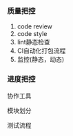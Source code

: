 ### 质量把控

1. code review    
2. code style   
3. lint静态检查    
4. CI自动化打包流程    
5. 监控(静态，动态)   	

### 进度把控

协作工具

模块划分

测试流程







